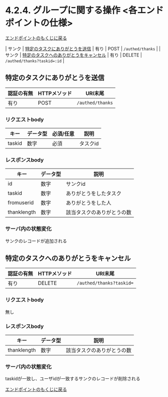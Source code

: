 # 4.2.4. グループに関する操作 <各エンドポイントの仕様>

[エンドポイントのもくじに戻る](index.md)

| サンク | [特定のタスクにありがとうを送信](thank.md#特定のタスクにありがとうを送信) | 有り | POST | `/authed/thanks` |
| サンク | [特定のタスクへのありがとうをキャンセル](thank.md#特定のタスクへのありがとうをキャンセル) | 有り | DELETE | `/authed/thanks?taskid=:id` |

## 特定のタスクにありがとうを送信

| 認証の有無 | HTTPメソッド | URI末尾 |
----|----|----
| 有り | POST | `/authed/thanks` |

### リクエストbody

| キー | データ型 | 必須/任意 | 説明 |
----|----|----|----
| taskid | 数字 | 必須 | タスクid |

### レスポンスbody

| キー | データ型 | 説明 |
----|----|----
| id | 数字 | サンクid |
| taskid | 数字 | ありがとうをしたタスク |
| fromuserid | 数字 | ありがとうをした人 |
| thanklength | 数字 | 該当タスクのありがとうの数 | 

### サーバ内の状態変化

サンクのレコードが追加される

## 特定のタスクへのありがとうをキャンセル

| 認証の有無 | HTTPメソッド | URI末尾 |
----|----|----
| 有り | DELETE | `/authed/thanks?taskid=` |

### リクエストbody

無し

### レスポンスbody

| キー | データ型 | 説明 |
----|----|----
| thanklength | 数字 | 該当タスクのありがとうの数 | 

### サーバ内の状態変化

taskidが一致し、ユーザidが一致するサンクのレコードが削除される

[エンドポイントのもくじに戻る](index.md)
